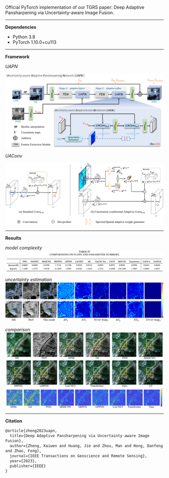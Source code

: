 Official PyTorch implementation of our TGRS paper: Deep Adaptive Pansharpening via Uncertainty-aware Image Fusion.

-------------------------------------------------
**Dependencies**
* Python 3.8
* PyTorch 1.10.0+cu113

-------------------------------------------------
**Framework**

*UAPN*

<img src="https://github.com/keviner1/imgs/blob/main/UAPN.png?raw=true" width="600px">

*UAConv*

<img src="https://github.com/keviner1/imgs/blob/main/UAConv.png?raw=true" width="600px">

-------------------------------------------------
**Results**

*model complexity*
<img src="https://github.com/keviner1/imgs/blob/main/UAPN-complexity.png?raw=true">

*uncertainty estimation*
<img src="https://github.com/keviner1/imgs/blob/main/UAPN-uncertaintys.png?raw=true">

*comparison*
<img src="https://github.com/keviner1/imgs/blob/main/UAPN-comp.png?raw=true">

-------------------------------------------------
**Citation**

```
@article{zheng2023uapn,
  title={Deep Adaptive Pansharpening via Uncertainty-aware Image Fusion},
  author={Zheng, Kaiwen and Huang, Jie and Zhou, Man and Hong, Danfeng and Zhao, Feng},
  journal={IEEE Transactions on Geoscience and Remote Sensing},
  year={2023},
  publisher={IEEE}
}
```
